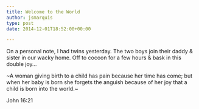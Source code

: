 ```yaml
---
title: Welcome to the World
author: jsmarquis
type: post
date: 2014-12-01T18:52:00+00:00

---
```

On a personal note, I had twins yesterday. The two boys join their daddy & sister in our wacky home. Off to cocoon for a few hours & bask in this double joy&#8230;

~A woman giving birth to a child has pain because her time has come; but when her baby is born she forgets the anguish because of her joy that a child is born into the world.~
  
John 16:21